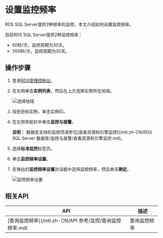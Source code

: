 # 设置监控频率

RDS SQL Server提供2种频率的监控，本文介绍如何设置监控频率。

目前RDS SQL Server提供2种监控频率：

-   60秒/次，监控周期为30天。
-   300秒/次，监控周期为30天。

## 操作步骤

1.  登录[RDS管理控制台](https://rds.console.aliyun.com/)。

2.  在左侧单击**实例列表**，然后在上方选择实例所在地域。

    ![选择地域](https://static-aliyun-doc.oss-accelerate.aliyuncs.com/assets/img/zh-CN/3074469951/p36543.png)

3.  找到目标实例，单击实例ID。

4.  在左侧导航栏中单击**监控与报警**。

    **说明：** 数据库支持的监控项请参见[查看资源和引擎监控](/intl.zh-CN/RDS SQL Server 数据库/监控与报警/查看资源和引擎监控.md)。

5.  选择**标准监控**标签页。

6.  单击**监控频率设置**。

7.  在弹出的**监控频率设置**对话框中选择监控频率，然后单击**确定**。

    ![监控频率设置](https://static-aliyun-doc.oss-accelerate.aliyuncs.com/assets/img/zh-CN/5803729951/p21640.png)


## 相关API

|API|描述|
|---|--|
|[查询监控频率](/intl.zh-CN/API 参考/监控/查询监控频率.md)|查询监控频率|

